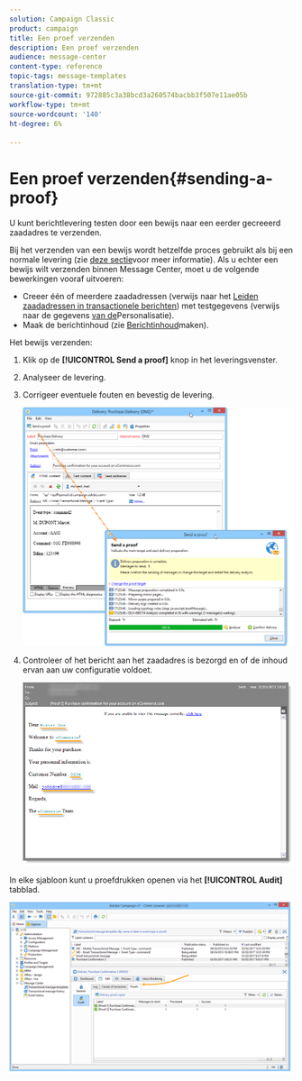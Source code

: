```yaml
---
solution: Campaign Classic
product: campaign
title: Een proef verzenden
description: Een proef verzenden
audience: message-center
content-type: reference
topic-tags: message-templates
translation-type: tm+mt
source-git-commit: 972885c3a38bcd3a260574bacbb3f507e11ae05b
workflow-type: tm+mt
source-wordcount: '140'
ht-degree: 6%

---
```



# Een proef verzenden{#sending-a-proof}

U kunt berichtlevering testen door een bewijs naar een eerder gecreeerd zaadadres te verzenden.

Bij het verzenden van een bewijs wordt hetzelfde proces gebruikt als bij een normale levering (zie [deze sectie](../../delivery/using/steps-validating-the-delivery.md#sending-a-proof)voor meer informatie). Als u echter een bewijs wilt verzenden binnen Message Center, moet u de volgende bewerkingen vooraf uitvoeren:

* Creeer één of meerdere zaadadressen (verwijs naar het [Leiden zaadadressen in transactionele berichten](../../message-center/using/managing-seed-addresses-in-transactional-messages.md)) met testgegevens (verwijs naar de gegevens [van de](../../message-center/using/personalization-data.md)Personalisatie).
* Maak de berichtinhoud (zie [Berichtinhoud](../../message-center/using/creating-message-content.md)maken).

Het bewijs verzenden:

1. Klik op de **[!UICONTROL Send a proof]** knop in het leveringsvenster.
1. Analyseer de levering.
1. Corrigeer eventuele fouten en bevestig de levering.

   ![](assets/messagecenter_send_proof_001.png)

1. Controleer of het bericht aan het zaadadres is bezorgd en of de inhoud ervan aan uw configuratie voldoet.

   ![](assets/messagecenter_send_proof_002.png)

In elke sjabloon kunt u proefdrukken openen via het **[!UICONTROL Audit]** tabblad.

![](assets/messagecenter_send_proof_003.png)

